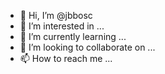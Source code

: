 - 👋 Hi, I’m @jbbosc
- 👀 I’m interested in ...
- 🌱 I’m currently learning ...
- 💞️ I’m looking to collaborate on ...
- 📫 How to reach me ...

<!---
jbbosc/jbbosc is a ✨ special ✨ repository because its `README.md` (this file) appears on your GitHub profile.
You can click the Preview link to take a look at your changes.
--->
